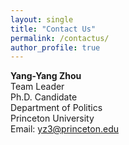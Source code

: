 ```yaml
---
layout: single
title: "Contact Us"
permalink: /contactus/
author_profile: true
---
```


**Yang-Yang Zhou**  
Team Leader  
Ph.D. Candidate  
Department of Politics  
Princeton University  
Email: [yz3@princeton.edu](mailto:yz3@princeton.edu)
